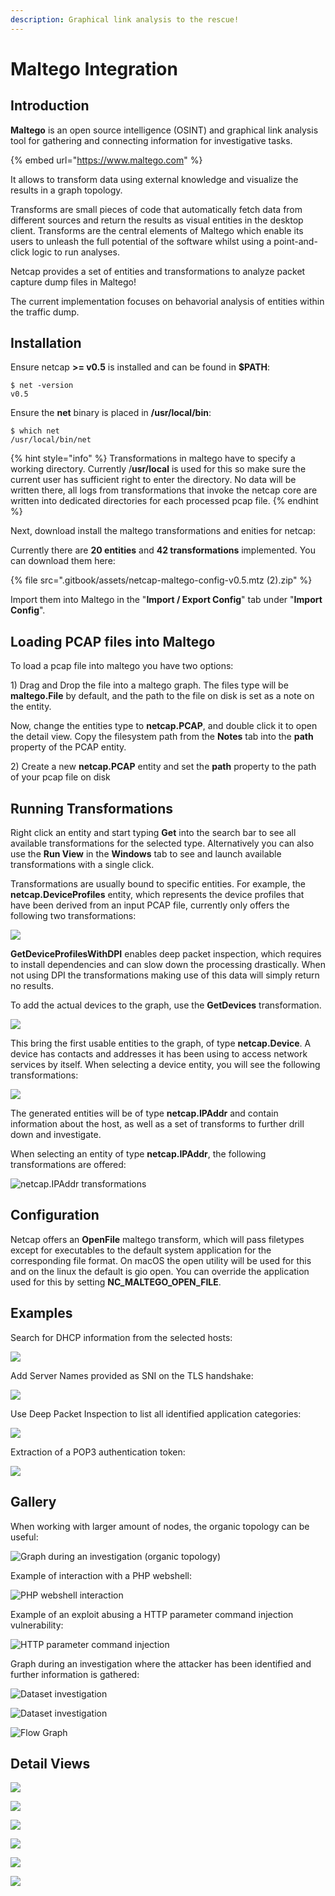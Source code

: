 ```yaml
---
description: Graphical link analysis to the rescue!
---
```


# Maltego Integration

## Introduction

**Maltego** is an open source intelligence \(OSINT\) and graphical link analysis tool for gathering and connecting information for investigative tasks.

{% embed url="https://www.maltego.com" %}

It allows to transform data using external knowledge and visualize the results in a graph topology.

Transforms are small pieces of code that automatically fetch data from different sources and return the results as visual entities in the desktop client. Transforms are the central elements of Maltego which enable its users to unleash the full potential of the software whilst using a point-and-click logic to run analyses.

Netcap provides a set of entities and transformations to analyze packet capture dump files in Maltego!

The current implementation focuses on behavorial analysis of entities within the traffic dump.

## Installation

Ensure netcap **&gt;= v0.5** is installed and can be found in **$PATH**:

```text
$ net -version
v0.5
```

Ensure the **net** binary is placed in **/usr/local/bin**:

```text
$ which net
/usr/local/bin/net
```

{% hint style="info" %}
Transformations in maltego have to specify a working directory. Currently /**usr/local** is used for this so make sure the current user has sufficient right to enter the directory. No data will be written there, all logs from transformations that invoke the netcap core are written into dedicated directories for each processed pcap file.
{% endhint %}

Next, download install the maltego transformations and enities for netcap:

Currently there are **20 entities** and **42 transformations** implemented. You can download them here:

{% file src=".gitbook/assets/netcap-maltego-config-v0.5.mtz \(2\).zip" %}

Import them into Maltego in the "**Import / Export Config**" tab under "**Import Config**".

## Loading PCAP files into Maltego

To load a pcap file into maltego you have two options:

1\) Drag and Drop the file into a maltego graph. The files type will be **maltego.File** by default, and the path to the file on disk is set as a note on the entity.

Now, change the entities type to **netcap.PCAP**, and double click it to open the detail view. Copy the filesystem path from the **Notes** tab into the **path** property of the PCAP entity.

2\) Create a new **netcap.PCAP** entity and set the **path** property to the path of your pcap file on disk

## Running Transformations

Right click an entity and start typing **Get** into the search bar to see all available transformations for the selected type. Alternatively you can also use the **Run View** in the **Windows** tab to see and launch available transformations with a single click.

Transformations are usually bound to specific entities. For example, the **netcap.DeviceProfiles** entity, which represents the device profiles that have been derived from an input PCAP file, currently only offers the following two transformations:

![](.gitbook/assets/screenshot-2020-04-22-at-11.50.20.png)

**GetDeviceProfilesWithDPI** enables deep packet inspection, which requires to install dependencies and can slow down the processing drastically. When not using DPI the transformations making use of this data will simply return no results.

To add the actual devices to the graph, use the **GetDevices** transformation.

![](.gitbook/assets/screenshot-2020-04-22-at-11.50.26.png)

This bring the first usable entities to the graph, of type **netcap.Device**. A device has contacts and addresses it has been using to access network services by itself. When selecting a device entity, you will see the following transformations:

![](.gitbook/assets/screenshot-2020-04-22-at-11.50.07.png)

The generated entities will be of type **netcap.IPAddr** and contain information about the host, as well as a set of transforms to further drill down and investigate.

When selecting an entity of type **netcap.IPAddr**, the following transformations are offered:

![netcap.IPAddr transformations](.gitbook/assets/screenshot-2020-04-22-at-11.49.53.png)

## Configuration

Netcap offers an **OpenFile** maltego transform, which will pass filetypes except for executables to the default system application for the corresponding file format. On macOS the open utility will be used for this and on the linux the default is gio open. You can override the application used for this by setting **NC\_MALTEGO\_OPEN\_FILE**.

## Examples

Search for DHCP information from the selected hosts:

![](.gitbook/assets/dhcp.mov.gif)

Add Server Names provided as SNI on the TLS handshake:

![](.gitbook/assets/snis.mov.gif)

Use Deep Packet Inspection to list all identified application categories:

![](.gitbook/assets/dpicategories2.mov.gif)

Extraction of a POP3 authentication token:

![](.gitbook/assets/mailtoken.mov.gif)

## Gallery

When working with larger amount of nodes, the organic topology can be useful: 

![Graph during an investigation \(organic topology\)](.gitbook/assets/screenshot-2020-03-25-at-01.22.54.png)

Example of interaction with a PHP webshell:

![PHP webshell interaction](.gitbook/assets/screenshot-2020-03-25-at-15.00.45-1.png)

Example of an exploit abusing a HTTP parameter command injection vulnerability:

![HTTP parameter command injection](.gitbook/assets/screenshot-2020-03-25-at-15.00.55.png)

Graph during an investigation where the attacker has been identified and further information is gathered:

![Dataset investigation](.gitbook/assets/screenshot-2020-03-25-at-00.20.06.png)

![Dataset investigation](.gitbook/assets/screenshot-2020-03-24-at-23.52.23.png)

![Flow Graph](.gitbook/assets/screenshot-2020-03-25-at-20.19.15.png)

## Detail Views

![](.gitbook/assets/screenshot-2020-04-22-at-11.54.48.png)

![](.gitbook/assets/screenshot-2020-04-22-at-12.01.05.png)

![](.gitbook/assets/screenshot-2020-04-22-at-12.04.55.png)

![](.gitbook/assets/screenshot-2020-04-22-at-12.02.08.png)

![](.gitbook/assets/screenshot-2020-04-22-at-12.02.03.png)

![](.gitbook/assets/screenshot-2020-04-22-at-12.03.33.png)

